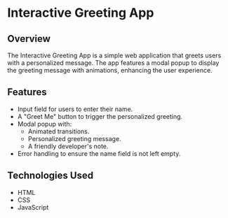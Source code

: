 # Interactive Greeting App

## Overview
The Interactive Greeting App is a simple web application that greets users with a personalized message. The app features a modal popup to display the greeting message with animations, enhancing the user experience.

## Features
- Input field for users to enter their name.
- A "Greet Me" button to trigger the personalized greeting.
- Modal popup with:
  - Animated transitions.
  - Personalized greeting message.
  - A friendly developer's note.
- Error handling to ensure the name field is not left empty.

## Technologies Used
- HTML
- CSS
- JavaScript
